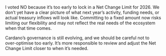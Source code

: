 I voted NO because it’s too early to lock in a Net Change Limit for 2026. We don’t yet have a clear picture of what next year’s activity, funding needs, or actual treasury inflows will look like. Committing to a fixed amount now risks limiting our flexibility and may not reflect the real needs of the ecosystem when that time comes.

Cardano’s governance is still evolving, and we should be careful not to over-optimise too early. It’s more responsible to review and adjust the Net Change Limit closer to when it’s needed.
